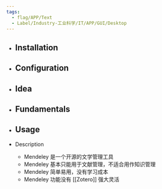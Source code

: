 ```yaml
---
tags:
  - flag/APP/Text
  - Label/Industry-工业科学/IT/APP/GUI/Desktop
---
```


- Installation
    - 

- Configuration
    - 

- Idea
    - 

- Fundamentals
    - 

- Usage
    - 

- Description
    - Mendeley 是一个开源的文学管理工具
    - Mendeley 基本只能用于文献管理，不适合用作知识管理
    - Mendeley 简单易用，没有学习成本
    - Mendeley 功能没有 [[Zotero]] 强大灵活
